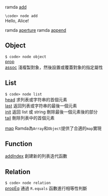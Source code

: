 ramda [add](http://ramda.cn/docs/#add)   

`\code> node add`  
Hello, Alice!

ramda [aperture](http://ramda.cn/docs/#aperture)
ramda [append](http://ramda.cn/docs/#append)  

## Object
`$ code> node object`  
[prop](https://ramdajs.com/docs/#prop)  
[assoc](http://ramda.cn/docs/#assoc) 淺複製對象，然後設置或覆蓋對象的指定屬性

## List
`$ code> node list`  
[head](http://ramda.cn/docs/#head) 求列表或字符串的首個元素  
[last](http://ramda.cn/docs/#last) 返回列表或字符串的最後一個元素  
[init](http://ramda.cn/docs/#init) 返回 list 或 string 刪除最後一個元素後的部分  
[tail](http://ramda.cn/docs/#tail) 刪除列表中的首個元素  

[map](http://ramda.cn/docs/#map) Ramda為`Array`和`Object`提供了合適的`map`實現  

## Function  
[addIndex](http://ramda.cn/docs/#addIndex)  創建新的列表迭代函數  

## Relation  
`$ code> node relation`  
[propEq](http://ramda.cn/docs/#propEq) 通過 `R.equals` 函數進行相等性判斷